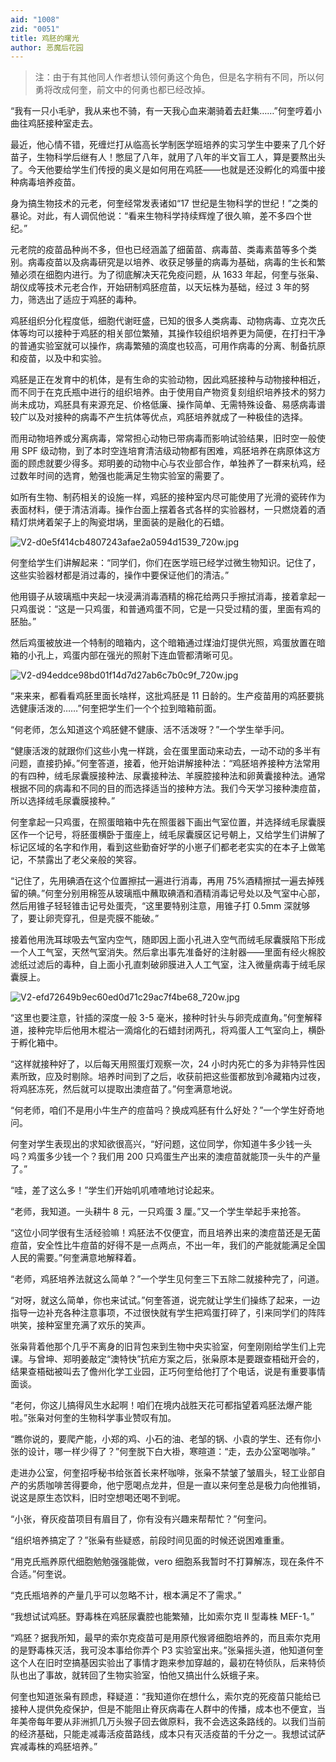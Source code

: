 ```yaml
---
aid: "1008"
zid: "0051"
title: 鸡胚的曙光
author: 恶魔后花园
---
```


> 注：由于有其他同人作者想认领何勇这个角色，但是名字稍有不同，所以何勇将改成何奎，前文中的何勇也都已经改掉。

“我有一只小毛驴，我从来也不骑，有一天我心血来潮骑着去赶集……”何奎哼着小曲往鸡胚接种室走去。

最近，他心情不错，死缠烂打从临高长学制医学班培养的实习学生中要来了几个好苗子，生物科学后继有人！憋屈了八年，就用了八年的半文盲工人，算是要熬出头了。今天他要给学生们传授的奥义是如何用在鸡胚——也就是还没孵化的鸡蛋中接种病毒培养疫苗。

身为搞生物技术的元老，何奎经常发表诸如“17 世纪是生物科学的世纪！”之类的暴论。对此，有人调侃他说：“看来生物科学持续辉煌了很久嘛，差不多四个世纪。”

元老院的疫苗品种尚不多，但也已经涵盖了细菌苗、病毒苗、类毒素苗等多个类别。病毒疫苗以及病毒研究是以培养、收获足够量的病毒为基础，病毒的生长和繁殖必须在细胞内进行。为了彻底解决天花免疫问题，从 1633 年起，何奎与张枭、胡仪成等技术元老合作，开始研制鸡胚痘苗，以天坛株为基础，经过 3 年的努力，筛选出了适应于鸡胚的毒种。

鸡胚组织分化程度低，细胞代谢旺盛，已知的很多人类病毒、动物病毒、立克次氏体等均可以接种于鸡胚的相关部位繁殖，其操作较组织培养更为简便，在打扫干净的普通实验室就可以操作，病毒繁殖的滴度也较高，可用作病毒的分离、制备抗原和疫苗，以及中和实验。

鸡胚是正在发育中的机体，是有生命的实验动物，因此鸡胚接种与动物接种相近，而不同于在克氏瓶中进行的组织培养。由于使用自产物资复刻组织培养技术的努力尚未成功，鸡胚具有来源充足、价格低廉、操作简单、无需特殊设备、易感病毒谱较广以及对接种的病毒不产生抗体等优点，鸡胚培养就成了一种极佳的选择。

而用动物培养或分离病毒，常常担心动物已带病毒而影响试验结果，旧时空一般使用 SPF 级动物，到了本时空连培育清洁级动物都有困难，鸡胚培养在病原体这方面的顾虑就要少得多。郑明姜的动物中心与农业部合作，单独养了一群来杭鸡，经过数年时间的选育，勉强也能满足生物实验室的需要了。

如所有生物、制药相关的设施一样，鸡胚的接种室内尽可能使用了光滑的瓷砖作为表面材料，便于清洁消毒。操作台面上摆着各式各样的实验器材，一只燃烧着的酒精灯烘烤着架子上的陶瓷坩埚，里面装的是融化的石蜡。

![V2-d0e5f414cb4807243afae2a0594d1539_720w.jpg](/1008/V2-d0e5f414cb4807243afae2a0594d1539_720w.jpg)

何奎给学生们讲解起来：“同学们，你们在医学班已经学过微生物知识。记住了，这些实验器材都是消过毒的，操作中要保证他们的清洁。”

他用镊子从玻璃瓶中夹起一块浸满消毒酒精的棉花给两只手擦拭消毒，接着拿起一只鸡蛋说：“这是一只鸡蛋，和普通鸡蛋不同，它是一只受过精的蛋，里面有鸡的胚胎。”

然后鸡蛋被放进一个特制的暗箱内，这个暗箱通过煤油灯提供光照，鸡蛋放置在暗箱的小孔上，鸡蛋内部在强光的照射下连血管都清晰可见。

![V2-d94eddce98bd01f14d7d27ab6c7b0c9f_720w.jpg](/1008/V2-d94eddce98bd01f14d7d27ab6c7b0c9f_720w.jpg)

“来来来，都看看鸡胚里面长啥样，这批鸡胚是 11 日龄的。生产疫苗用的鸡胚要挑选健康活泼的……”何奎把学生们一个个拉到暗箱前面。

“何老师，怎么知道这个鸡胚健不健康、活不活泼呀？”一个学生举手问。

“健康活泼的就跟你们这些小鬼一样跳，会在蛋里面动来动去，一动不动的多半有问题，直接扔掉。”何奎答道，接着，他开始讲解接种法：“鸡胚培养接种方法常用的有四种，绒毛尿囊膜接种法、尿囊接种法、羊膜腔接种法和卵黄囊接种法。通常根据不同的病毒和不同的目的而选择适当的接种方法。我们今天学习接种澳痘苗，所以选择绒毛尿囊膜接种。”

何奎拿起一只鸡蛋，在照蛋暗箱中先在照蛋器下画出气室位置，并选择绒毛尿囊膜区作一个记号，将胚蛋横卧于蛋座上，绒毛尿囊膜区记号朝上，又给学生们讲解了标记区域的名字和作用，看到这些勤奋好学的小崽子们都老老实实的在本子上做笔记，不禁露出了老父亲般的笑容。

“记住了，先用碘酒在这个位置擦拭一遍进行消毒，再用 75%酒精擦拭一遍去掉残留的碘。”何奎分别用棉签从玻璃瓶中蘸取碘酒和酒精消毒记号处以及气室中心部，然后用锥子轻轻锥击记号处蛋壳，“这里要特别注意，用锥子打 0.5mm 深就够了，要让卵壳穿孔，但是壳膜不能破。”

接着他用洗耳球吸去气室内空气，随即因上面小孔进入空气而绒毛尿囊膜陷下形成一个人工气室，天然气室消失。然后拿出事先准备好的注射器——里面有经火棉胶滤纸过滤后的毒种，自上面小孔直刺破卵膜进入人工气室，注入微量病毒于绒毛尿囊膜上。

![V2-efd72649b9ec60ed0d71c29ac7f4be68_720w.jpg](/1008/V2-efd72649b9ec60ed0d71c29ac7f4be68_720w.jpg)

“这里也要注意，针插的深度一般 3-5 毫米，接种时针头与卵壳成直角。”何奎解释道，接种完毕后他用木棍沾一滴熔化的石蜡封闭两孔，将鸡蛋人工气室向上，横卧于孵化箱中。

“这样就接种好了，以后每天用照蛋灯观察一次，24 小时内死亡的多为非特异性因素所致，应及时剔除。培养时间到了之后，收获前把这些蛋都放到冷藏箱内过夜，将鸡胚冻死，然后就可以提取出澳痘苗了。”何奎满意地说。

“何老师，咱们不是用小牛生产的痘苗吗？换成鸡胚有什么好处？”一个学生好奇地问。

何奎对学生表现出的求知欲很高兴，“好问题，这位同学，你知道牛多少钱一头吗？鸡蛋多少钱一个？我们用 200 只鸡蛋生产出来的澳痘苗就能顶一头牛的产量了。”

“哇，差了这么多！”学生们开始叽叽喳喳地讨论起来。

“老师，我知道。一头耕牛 8 元，一只鸡蛋 3 厘。”又一个学生举起手来抢答。

“这位小同学很有生活经验嘛！鸡胚法不仅便宜，而且培养出来的澳痘苗还是无菌痘苗，安全性比牛痘苗的好得不是一点两点，不出一年，我们的产能就能满足全国人民的需要。”何奎满意地解释着。

“老师，鸡胚培养法就这么简单？”一个学生见何奎三下五除二就接种完了，问道。

“对呀，就这么简单，你也来试试。”何奎答道，说完就让学生们操练了起来，一边指导一边补充各种注意事项，不过很快就有学生把鸡蛋打碎了，引来同学们的阵阵哄笑，接种室里充满了欢乐的笑声。

张枭背着他那个几乎不离身的旧背包来到生物中央实验室，何奎刚刚给学生们上完课。与曾坤、郑明姜敲定“澳特快”抗疟方案之后，张枭原本是要跟查梧础开会的，结果查梧础被叫去了儋州化学工业园，正巧何奎给他打了个电话，说是有重要事情面谈。

“老何，你这儿搞得风生水起啊！咱们在境内战胜天花可都指望着鸡胚法爆产能啦。”张枭对何奎的生物科学事业赞叹有加。

“瞧你说的，要爬产能，小郑的鸡、小石的油、老邹的锅、小袁的学生、还有你小张的设计，哪一样少得了？”何奎脱下白大褂，寒暄道：“走，去办公室喝咖啡。”

走进办公室，何奎招呼秘书给张首长来杯咖啡，张枭不禁皱了皱眉头，轻工业部自产的劣质咖啡苦得要命，他宁愿喝点龙井，但是一直以来何奎总是极力向他推销，说这是原生态饮料，旧时空想喝还喝不到呢。

“小张，脊灰疫苗项目有眉目了，你有没有兴趣来帮帮忙？”何奎问。

“组织培养搞定了？”张枭有些疑惑，前段时间见面的时候还说困难重重。

“用克氏瓶养原代细胞勉勉强强能做，vero 细胞系我暂时不打算解冻，现在条件不合适。”何奎说。

“克氏瓶培养的产量几乎可以忽略不计，根本满足不了需求。”

“我想试试鸡胚。野毒株在鸡胚尿囊腔也能繁殖，比如索尔克 II 型毒株 MEF-1。”

“鸡胚？据我所知，最早的索尔克疫苗可是用原代猴肾细胞培养的，而且索尔克用的是野毒株灭活，我可没本事给你弄个 P3 实验室出来。”张枭摇头道，他知道何奎这个人在旧时空搞基因实验出了事情才跑来参加穿越的，最初在特侦队，后来特侦队也出了事故，就转回了生物实验室，怕他又搞出什么妖蛾子来。

何奎也知道张枭有顾虑，释疑道：“我知道你在想什么，索尔克的死疫苗只能给已接种人提供免疫保护，但是不能阻止脊灰病毒在人群中的传播，成本也不便宜，当年美帝每年要从非洲抓几万头猴子回去做原料，我不会选这条路线的。以我们当前的经济基础，只能走减毒活疫苗路线，成本只有灭活疫苗的千分之一。我想试试萨宾减毒株的鸡胚培养。”
